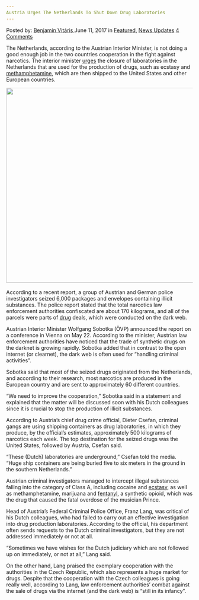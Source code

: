 ```yaml
---
Austria Urges The Netherlands To Shut Down Drug Laboratories
---
```

<article class="post-listing post-20537 post type-post status-publish format-standard has-post-thumbnail hentry  tag-austria tag-laboratories tag-netherlands tag-shut tag-urges">
    <div class="post-inner">
        <span>Posted by: <a href="https://www.deepdotweb.com/author/benjaminvi/" title="">Benjamin Vitáris </a></span>
    <span>June 11, 2017</span>
    <span>in <a href="https://www.deepdotweb.com/category/deepdot-news/" rel="category tag">Featured</a>, <a href="https://www.deepdotweb.com/category/news-updates/" rel="category tag">News Updates</a></span>
    <span><a href="https://www.deepdotweb.com/2017/06/11/austria-urges-the-netherlands-to-shut-down-drug-laboratories/#comments">4 Comments</a></span>
    </p>
    <div class="clear"></div>
    <div class="entry">
    <p>The Netherlands, according to the Austrian Interior Minister, is not doing a good enough job in the two countries cooperation in the fight against narcotics. The interior minister <a href="https://www.rtvslo.si/svet/avstrija-poziva-nizozemsko-zaprite-laboratorije-za-izdelavo-mamil/423111">urges</a> the closure of laboratories in the Netherlands that are used for the production of drugs, such as ecstasy and <a href="https://www.deepdotweb.com/2017/05/01/california-woman-sentenced-shipping-pounds-meth/">methamphetamine</a>, which are then shipped to the United States and other European countries.</p>
    <p><a id="post-20537-_gjdgxs"></a> <img class="aligncenter wp-image-20549" src="/imgs/2017/06/c-users-vitaris-desktop-twerk-img-65407261_mamila.jpeg" alt="" width="747" height="526" srcset="/imgs/2017/06/c-users-vitaris-desktop-twerk-img-65407261_mamila.jpeg 1300w, /imgs/2017/06/c-users-vitaris-desktop-twerk-img-65407261_mamila-300x211.jpeg 300w, /imgs/2017/06/c-users-vitaris-desktop-twerk-img-65407261_mamila-1024x722.jpeg 1024w" sizes="(max-width: 747px) 100vw, 747px" /></p>
    <p>According to a recent report, a group of Austrian and German police investigators seized 6,000 packages and envelopes containing illicit substances. The police report stated that the total narcotics law enforcement authorities confiscated are about 170 kilograms, and all of the parcels were parts of <a href="https://www.deepdotweb.com/2017/05/20/slovakian-drug-dealer-arrested-germany/">drug</a> deals, which were conducted on the dark web.</p>
    <p>Austrian Interior Minister Wolfgang Sobotka (ÖVP) announced the report on a conference in Vienna on May 22. According to the minister, Austrian law enforcement authorities have noticed that the trade of synthetic drugs on the darknet is growing rapidly. Sobotka added that in contrast to the open internet (or clearnet), the dark web is often used for “handling criminal activities”.</p>
    <p>Sobotka said that most of the seized drugs originated from the Netherlands, and according to their research, most narcotics are produced in the European country and are sent to approximately 60 different countries.</p>
    <p>&#8220;We need to improve the cooperation,&#8221; Sobotka said in a statement and explained that the matter will be discussed soon with his Dutch colleagues since it is crucial to stop the production of illicit substances.</p>
    <p>According to Austria&#8217;s chief drug crime official, Dieter Csefan, criminal gangs are using shipping containers as drug laboratories, in which they produce, by the official’s estimates, approximately 500 kilograms of narcotics each week. The top destination for the seized drugs was the United States, followed by Austria, Csefan said.</p>
    <p>&#8220;These (Dutch) laboratories are underground,&#8221; Csefan told the media. &#8220;Huge ship containers are being buried five to six meters in the ground in the southern Netherlands.&#8221;</p>
    <p>Austrian criminal investigators managed to intercept illegal substances falling into the category of Class A, including cocaine and <a href="https://www.deepdotweb.com/2017/03/12/french-students-arrested-sale-10000-ecstasy-pills/">ecstasy</a>, as well as methamphetamine, marijuana and <a href="https://www.deepdotweb.com/tag/fentanyl/">fentanyl</a>, a synthetic opioid, which was the drug that caused the fatal overdose of the musician Prince.</p>
    <p>Head of Austria’s Federal Criminal Police Office, Franz Lang, was critical of his Dutch colleagues, who had failed to carry out an effective investigation into drug production laboratories. According to the official, his department often sends requests to the Dutch criminal investigators, but they are not addressed immediately or not at all.</p>
    <p>&#8220;Sometimes we have wishes for the Dutch judiciary which are not followed up on immediately, or not at all,&#8221; Lang said.</p>
    <p>On the other hand, Lang praised the exemplary cooperation with the authorities in the Czech Republic, which also represents a huge market for drugs. Despite that the cooperation with the Czech colleagues is going really well, according to Lang, law enforcement authorities’ combat against the sale of drugs via the internet (and the dark web) is “still in its infancy”.</p>
    </div>
    <span style="display:none"><a href="https://www.deepdotweb.com/tag/austria/" rel="tag">austria</a>  <a href="https://www.deepdotweb.com/tag/laboratories/" rel="tag">laboratories</a> <a href="https://www.deepdotweb.com/tag/netherlands/" rel="tag">netherlands</a> <a href="https://www.deepdotweb.com/tag/shut/" rel="tag">shut</a> <a href="https://www.deepdotweb.com/tag/urges/" rel="tag">urges</a></span> <span style="display:none" class="updated">2017-06-11</span>
    <div style="display:none" class="vcard author" itemprop="author" itemscope itemtype="http://schema.org/Person"><strong class="fn" itemprop="name"><a href="https://www.deepdotweb.com/author/benjaminvi/" title="Posts by Benjamin Vitáris" rel="author">Benjamin Vitáris</a></strong></div>
    </div>
</article>

